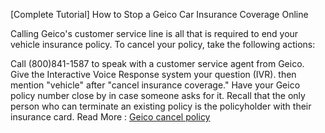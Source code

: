 [Complete Tutorial] How to Stop a Geico Car Insurance Coverage Online

Calling Geico's customer service line is all that is required to end your vehicle insurance policy. To cancel your policy, take the following actions:

Call (800)841-1587 to speak with a customer service agent from Geico.
Give the Interactive Voice Response system your question (IVR).
then mention "vehicle" after "cancel insurance coverage."
Have your Geico policy number close by in case someone asks for it.
Recall that the only person who can terminate an existing policy is the policyholder with their insurance card.
Read More : <a href="https://www.mountshine.com/how-to-cancel-geico-car-insurance/">Geico cancel policy</a>
